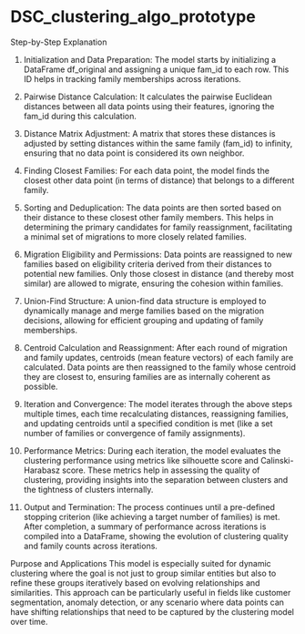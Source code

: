 # DSC_clustering_algo_prototype
Step-by-Step Explanation
1. Initialization and Data Preparation:
The model starts by initializing a DataFrame df_original and assigning a unique fam_id to each row. This ID helps in tracking family memberships across iterations.

2. Pairwise Distance Calculation:
It calculates the pairwise Euclidean distances between all data points using their features, ignoring the fam_id during this calculation.

3. Distance Matrix Adjustment:
A matrix that stores these distances is adjusted by setting distances within the same family (fam_id) to infinity, ensuring that no data point is considered its own neighbor.

4. Finding Closest Families:
For each data point, the model finds the closest other data point (in terms of distance) that belongs to a different family.

5. Sorting and Deduplication:
The data points are then sorted based on their distance to these closest other family members. This helps in determining the primary candidates for family reassignment, facilitating a minimal set of migrations to more closely related families.

6. Migration Eligibility and Permissions:
Data points are reassigned to new families based on eligibility criteria derived from their distances to potential new families. Only those closest in distance (and thereby most similar) are allowed to migrate, ensuring the cohesion within families.

7. Union-Find Structure:
A union-find data structure is employed to dynamically manage and merge families based on the migration decisions, allowing for efficient grouping and updating of family memberships.

8. Centroid Calculation and Reassignment:
After each round of migration and family updates, centroids (mean feature vectors) of each family are calculated. Data points are then reassigned to the family whose centroid they are closest to, ensuring families are as internally coherent as possible.

9. Iteration and Convergence:
The model iterates through the above steps multiple times, each time recalculating distances, reassigning families, and updating centroids until a specified condition is met (like a set number of families or convergence of family assignments).

10. Performance Metrics:
During each iteration, the model evaluates the clustering performance using metrics like silhouette score and Calinski-Harabasz score. These metrics help in assessing the quality of clustering, providing insights into the separation between clusters and the tightness of clusters internally.

11. Output and Termination:
The process continues until a pre-defined stopping criterion (like achieving a target number of families) is met. After completion, a summary of performance across iterations is compiled into a DataFrame, showing the evolution of clustering quality and family counts across iterations.

Purpose and Applications
This model is especially suited for dynamic clustering where the goal is not just to group similar entities but also to refine these groups iteratively based on evolving relationships and similarities. This approach can be particularly useful in fields like customer segmentation, anomaly detection, or any scenario where data points can have shifting relationships that need to be captured by the clustering model over time.
